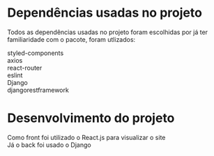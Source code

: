 # Dependências usadas no projeto

Todos as dependências usadas no projeto foram escolhidas por já ter familiaridade com o pacote, foram utlizados:

styled-components  
axios  
react-router  
eslint  
Django  
djangorestframework  

# Desenvolvimento do projeto

Como front foi utilizado o React.js para visualizar o site  
Já o back foi usado o Django

